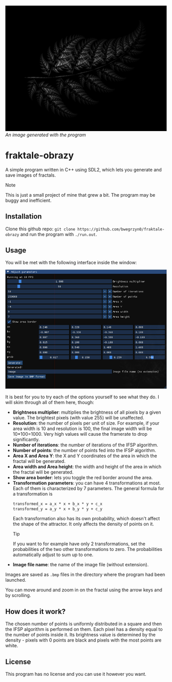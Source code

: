 ![Image of a fractal generated with fraktale-obrazy](readme_image.jpg)
*An image generated with the program*
# fraktale-obrazy
A simple program written in C++ using SDL2, which lets you generate and save images of fractals.

> [!NOTE]
> This is just a small project of mine that grew a bit. The program may be buggy and inefficient.

## Installation
Clone this github repo: `git clone https://github.com/bwegrzyn0/fraktale-obrazy` and run the program with `./run.out`.

## Usage 
You will be met with the following interface inside the window:

![Image of a fractal generated with fraktale-obrazy](interface_image.jpg)

It is best for you to try each of the options yourself to see what they do. I will skim through all of them here, though:
- __Brightness multiplier__: multiplies the brightness of all pixels by a given value. The brightest pixels (with value 255) will be unaffected.
- __Resolution__: the number of pixels per unit of size. For example, if your area width is 10 and resolution is 100, the final image width will be 10*100=1000. Very high values will cause the framerate to drop significantly.
- __Number of iterations__: the number of iterations of the IFSP algorithm.
- __Number of points__: the number of points fed into the IFSP algorithm.
- __Area X and Area Y__: the X and Y coordinates of the area in which the fractal will be generated.
- __Area width and Area height__: the width and height of the area in which the fractal will be generated.
- __Show area border__: lets you toggle the red border around the area.
- __Transformation parameters__: you can have 4 transformations at most. Each of them is characterized by 7 parameters. The general formula for a transformation is
  ```
  transformed_x = a_x * x + b_x * y + c_x
  transformed_y = a_y * x + b_y * y + c_y
  ```
  Each transformation also has its own probability, which doesn't affect the shape of the attractor. It only affects the density of points on it.
  > [!TIP]
  > If you want to for example have only 2 transformations, set the probabilities of the two other transformations to zero. The probabilities automatically adjust to sum up to one.
- __Image file name__: the name of the image file (without extension).

Images are saved as `.bmp` files in the directory where the program had been launched.

You can move around and zoom in on the fractal using the arrow keys and by scrolling.

## How does it work?
The chosen number of points is uniformly distributed in a square and then the IFSP algorithm is performed on them. Each pixel has a density equal to the number of points inside it. Its brightness value is determined by the density - pixels with 0 points are black and pixels with the most points are white. 

## License
This program has no license and you can use it however you want.
  
  
  
  
